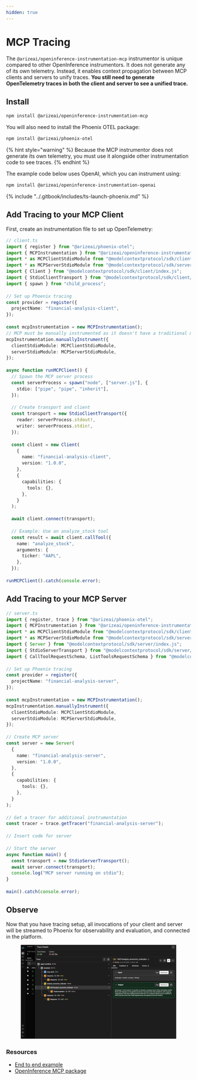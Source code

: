 ```yaml
---
hidden: true
---
```


# MCP Tracing

The `@arizeai/openinference-instrumentation-mcp` instrumentor is unique compared to other OpenInference instrumentors. It does not generate any of its own telemetry. Instead, it enables context propagation between MCP clients and servers to unify traces. **You still need to generate OpenTelemetry traces in both the client and server to see a unified trace.**

## Install

```bash
npm install @arizeai/openinference-instrumentation-mcp
```

You will also need to install the Phoenix OTEL package:

```bash
npm install @arizeai/phoenix-otel
```

{% hint style="warning" %}
Because the MCP instrumentor does not generate its own telemetry, you must use it alongside other instrumentation code to see traces.
{% endhint %}

The example code below uses OpenAI, which you can instrument using:

```bash
npm install @arizeai/openinference-instrumentation-openai
```

{% include "../.gitbook/includes/ts-launch-phoenix.md" %}

## Add Tracing to your MCP Client

First, create an instrumentation file to set up OpenTelemetry:

```typescript
// client.ts
import { register } from "@arizeai/phoenix-otel";
import { MCPInstrumentation } from "@arizeai/openinference-instrumentation-mcp";
import * as MCPClientStdioModule from "@modelcontextprotocol/sdk/client/stdio";
import * as MCPServerStdioModule from "@modelcontextprotocol/sdk/server/stdio";
import { Client } from "@modelcontextprotocol/sdk/client/index.js";
import { StdioClientTransport } from "@modelcontextprotocol/sdk/client/stdio.js";
import { spawn } from "child_process";

// Set up Phoenix tracing
const provider = register({
  projectName: "financial-analysis-client",
});

const mcpInstrumentation = new MCPInstrumentation();
// MCP must be manually instrumented as it doesn't have a traditional module structure
mcpInstrumentation.manuallyInstrument({
  clientStdioModule: MCPClientStdioModule,
  serverStdioModule: MCPServerStdioModule,
});

async function runMCPClient() {
  // Spawn the MCP server process
  const serverProcess = spawn("node", ["server.js"], {
    stdio: ["pipe", "pipe", "inherit"],
  });

  // Create transport and client
  const transport = new StdioClientTransport({
    reader: serverProcess.stdout!,
    writer: serverProcess.stdin!,
  });

  const client = new Client(
    {
      name: "financial-analysis-client",
      version: "1.0.0",
    },
    {
      capabilities: {
        tools: {},
      },
    }
  );

  await client.connect(transport);

  // Example: Use an analyze_stock tool
  const result = await client.callTool({
    name: "analyze_stock",
    arguments: {
      ticker: "AAPL",
    },
  });

runMCPClient().catch(console.error);
```

## Add Tracing to your MCP Server

```typescript
// server.ts
import { register, trace } from "@arizeai/phoenix-otel";
import { MCPInstrumentation } from "@arizeai/openinference-instrumentation-mcp";
import * as MCPClientStdioModule from "@modelcontextprotocol/sdk/client/stdio";
import * as MCPServerStdioModule from "@modelcontextprotocol/sdk/server/stdio";
import { Server } from "@modelcontextprotocol/sdk/server/index.js";
import { StdioServerTransport } from "@modelcontextprotocol/sdk/server/stdio.js";
import { CallToolRequestSchema, ListToolsRequestSchema } from "@modelcontextprotocol/sdk/types.js";

// Set up Phoenix tracing
const provider = register({
  projectName: "financial-analysis-server",
});

const mcpInstrumentation = new MCPInstrumentation();
mcpInstrumentation.manuallyInstrument({
  clientStdioModule: MCPClientStdioModule,
  serverStdioModule: MCPServerStdioModule,
});

// Create MCP server
const server = new Server(
  {
    name: "financial-analysis-server",
    version: "1.0.0",
  },
  {
    capabilities: {
      tools: {},
    },
  }
);

// Get a tracer for additional instrumentation
const tracer = trace.getTracer("financial-analysis-server");

// Insert code for server 

// Start the server
async function main() {
  const transport = new StdioServerTransport();
  await server.connect(transport);
  console.log("MCP server running on stdio");
}

main().catch(console.error);
```

## Observe

Now that you have tracing setup, all invocations of your client and server will be streamed to Phoenix for observability and evaluation, and connected in the platform.

<figure><img src="../.gitbook/assets/MCP tracing.png" alt=""><figcaption></figcaption></figure>

### Resources

* [End to end example](https://github.com/Arize-ai/phoenix/tree/main/tutorials/mcp/tracing_between_mcp_client_and_server)
* [OpenInference MCP package](https://github.com/Arize-ai/openinference/tree/main/js/packages/openinference-instrumentation-mcp)
